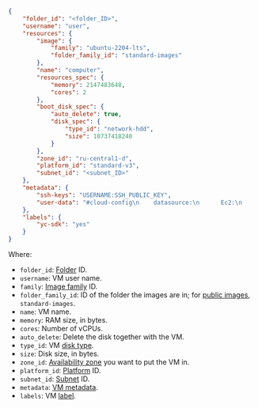 ```json
{
    "folder_id": "<folder_ID>",
    "username": "user",
    "resources": {
        "image": {
            "family": "ubuntu-2204-lts",
            "folder_family_id": "standard-images"
        },
        "name": "computer",
        "resources_spec": {
            "memory": 2147483648,
            "cores": 2
        },
        "boot_disk_spec": {
            "auto_delete": true,
            "disk_spec": {
                "type_id": "network-hdd",
                "size": 10737418240
            }
        },
        "zone_id": "ru-central1-d",
        "platform_id": "standard-v3",
        "subnet_id": "<subnet_ID>"
    },
    "metadata": {
        "ssh-keys": "USERNAME:SSH_PUBLIC_KEY",
        "user-data": "#cloud-config\n    datasource:\n      Ec2:\n        strict_id: false\n    users:\n      - name: USERNAME\n        sudo: 'ALL=(ALL) NOPASSWD:ALL'\n        shell: /bin/bash\n        ssh_authorized_keys:\n          - SSH_PUBLIC_KEY"
    },
    "labels": {
        "yc-sdk": "yes"
    }
}
```

Where:  
* `folder_id`: [Folder](../../../resource-manager/concepts/resources-hierarchy.md#folder) ID.
* `username`: VM user name.
* `family`: [Image family](../../../compute/concepts/image.md#family) ID.
* `folder_family_id`: ID of the folder the images are in; for [public images](../../../compute/concepts/image.md#public), `standard-images`.
* `name`: VM name.
* `memory`: RAM size, in bytes.
* `cores`: Number of vCPUs.
* `auto_delete`: Delete the disk together with the VM.
* `type_id`: VM [disk type](../../../compute/concepts/disk.md#disks-types).
* `size`: Disk size, in bytes.
* `zone_id`: [Availability zone](../../../overview/concepts/geo-scope.md) you want to put the VM in.
* `platform_id`: [Platform](../../../compute/concepts/vm-platforms.md) ID.
* `subnet_id`: [Subnet](../../../vpc/concepts/network.md#subnet) ID.
* `metadata`: [VM metadata](../../../compute/concepts/vm-metadata.md).
* `labels`: VM [label](../../../resource-manager/concepts/labels).
